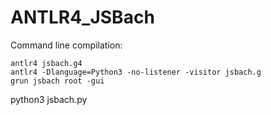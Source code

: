 # ANTLR4_JSBach

Command line compilation:
```
antlr4 jsbach.g4
antlr4 -Dlanguage=Python3 -no-listener -visitor jsbach.g
grun jsbach root -gui
```

python3 jsbach.py

